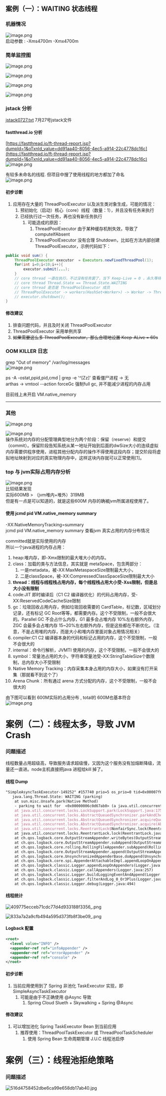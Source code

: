 <a name="mtbe9"></a>
## **案例（一）：WAITING 状态线程**

<a name="DPaM7"></a>
### 机器情况
![image.png](https://cdn.nlark.com/yuque/0/2023/png/22532014/1692252842126-b03337e0-4ee0-4008-a1bb-bcc133517391.png#averageHue=%231a1a1a&clientId=u336e93ac-7800-4&from=paste&height=149&id=u5c239e13&originHeight=149&originWidth=722&originalType=binary&ratio=1&rotation=0&showTitle=false&size=40993&status=done&style=none&taskId=udebe0f95-121c-42bf-9d45-dc4ad7b8ff9&title=&width=722)<br />启动参数 :  -Xms4700m -Xmx4700m
<a name="W2XFv"></a>
### 简单监控图
![image.png](https://cdn.nlark.com/yuque/0/2023/png/22532014/1692243239633-5772ce33-29ec-4132-9e1a-ede5dc91476a.png#averageHue=%23e9e9e9&clientId=u2a4ef6e0-6bc0-4&from=paste&height=1071&id=u774076be&originHeight=1071&originWidth=1342&originalType=binary&ratio=1&rotation=0&showTitle=false&size=207138&status=done&style=none&taskId=ubb8a725c-249e-47ce-a66e-2bd57156d30&title=&width=1342)

![image.png](https://cdn.nlark.com/yuque/0/2023/png/22532014/1692243269513-ae416e42-4da6-46e9-a2ed-d441e5bea78d.png#averageHue=%23d1d1d1&clientId=u2a4ef6e0-6bc0-4&from=paste&height=299&id=u00106147&originHeight=299&originWidth=1139&originalType=binary&ratio=1&rotation=0&showTitle=false&size=65832&status=done&style=none&taskId=u55270fe2-7e44-4a39-8d87-a8bba7f3c0d&title=&width=1139)

![image.png](https://cdn.nlark.com/yuque/0/2023/png/22532014/1692243291465-00b9d18c-f5c4-4767-b8c2-ad026de83e5e.png#averageHue=%23e7e7e6&clientId=u2a4ef6e0-6bc0-4&from=paste&height=741&id=u34642dd4&originHeight=741&originWidth=1334&originalType=binary&ratio=1&rotation=0&showTitle=false&size=162067&status=done&style=none&taskId=ub504f7b7-1bec-44f2-b547-240a6e76e11&title=&width=1334)

![image.png](https://cdn.nlark.com/yuque/0/2023/png/22532014/1692243648212-ebbcd9ef-d24f-4cdf-b93f-4e5d7d209b1c.png#averageHue=%232c2c2c&clientId=u128b0bcc-3579-4&from=paste&height=232&id=EjJPO&originHeight=232&originWidth=775&originalType=binary&ratio=1&rotation=0&showTitle=false&size=94030&status=done&style=none&taskId=u3783bbd2-5083-458d-8561-4b238d9dda9&title=&width=775)
<a name="df0i4"></a>
### jstack 分析

[jstack0727.txt](https://www.yuque.com/attachments/yuque/0/2023/txt/222258/1692442594401-837a9c31-1187-49ff-8b31-61307b7864a3.txt?_lake_card=%7B%22src%22%3A%22https%3A%2F%2Fwww.yuque.com%2Fattachments%2Fyuque%2F0%2F2023%2Ftxt%2F222258%2F1692442594401-837a9c31-1187-49ff-8b31-61307b7864a3.txt%22%2C%22name%22%3A%22jstack0727.txt%22%2C%22size%22%3A1378256%2C%22ext%22%3A%22txt%22%2C%22source%22%3A%22%22%2C%22status%22%3A%22done%22%2C%22download%22%3Atrue%2C%22taskId%22%3A%22ua9358a51-abad-4666-ae4a-cb9aeddc15a%22%2C%22taskType%22%3A%22transfer%22%2C%22type%22%3A%22text%2Fplain%22%2C%22mode%22%3A%22title%22%2C%22id%22%3A%22u8eb16829%22%2C%22card%22%3A%22file%22%7D)   7月27号jstack文件
<a name="EsDeY"></a>
#### fastthread.io 分析 
[https://fastthread.io/ft-thread-report.jsp?dumpId=1&oTxnId_value=dd91aa40-8056-4ec5-a914-22c4778dc16c](https://fastthread.io/ft-thread-report.jsp?dumpId=1&oTxnId_value=dd91aa40-8056-4ec5-a914-22c4778dc16c)<br />![image.png](https://cdn.nlark.com/yuque/0/2023/png/22532014/1692252662900-1af8c157-d3cc-4373-8018-e9a9729af90c.png#averageHue=%2380c48c&clientId=u128b0bcc-3579-4&from=paste&height=1797&id=u96be289d&originHeight=1797&originWidth=1618&originalType=binary&ratio=1&rotation=0&showTitle=false&size=393218&status=done&style=none&taskId=u65eb4719-e6c8-401f-a11d-3bc34f2f379&title=&width=1618)

有较多未命名的线程.  但项目中搜了使用线程的地方都加了命名<br />![image.png](https://cdn.nlark.com/yuque/0/2023/png/22532014/1692252730083-47ca2421-2b79-4135-b0ea-d287870d696e.png#averageHue=%2380807f&clientId=u128b0bcc-3579-4&from=paste&height=704&id=uf159014f&originHeight=704&originWidth=862&originalType=binary&ratio=1&rotation=0&showTitle=false&size=220612&status=done&style=none&taskId=u0c6804cc-c043-4722-870b-b600261ae4a&title=&width=862)

<a name="Ca1X1"></a>
#### 初步诊断

1. 应用存在大量的 ThreadPoolExecutor 以及派生类对象生成，可能的情况：
   1. 预初始化（启动）核心（core）线程（数量：1），并且没有任务来执行
   2. 已经执行过一次任务，再也没有新任务执行
      1. 可能造成的原因：
         1. ThreadPoolExecutor 由于某种缓存机制失效，导致了 computeIfAbsent
         2. ThreadPoolExecutor 没有合理 Shutdown，比如在方法内部创建 ThreadPoolExecutor，示例代码如下：
```java
public void sum() {
    ThreadPoolExecutor executor  = Executors.newFixedThreadPool(1);
	for(int i=0;i<10;i++){
    	executor.submit(...);
    }
    // core thread 一直在执行，不过没有任务罢了，当下 Keep-Live = 0 ，永久等待
    // core thread Thread.State == Thread.State.WAITING
    // core thread 是否是 ThreadPoolExecutor 成员
    // ThreadPoolExecutor -> workers(HashSet<Worker>) -> Worker -> Thread
    // executor.shutdown();
}
```

<a name="UF0yJ"></a>
#### 修改建议

1. 排查问题代码，并且及时关闭 ThreadPoolExecutor
2. ThreadPoolExecutor 采用单例共享
3. ~~如果需要这么多 ThreadPoolExecutor，那么合理地设置 Keep-ALive = 60s~~

<a name="Ga0fu"></a>
### OOM KILLER 日志
grep "Out of memory" /var/log/messages<br />![image.png](https://cdn.nlark.com/yuque/0/2023/png/22532014/1692243425611-dbab2be4-d5aa-4200-88d0-45a6534e2828.png#averageHue=%23252525&clientId=u128b0bcc-3579-4&from=paste&height=179&id=uaf4695c7&originHeight=179&originWidth=1526&originalType=binary&ratio=1&rotation=0&showTitle=false&size=147798&status=done&style=none&taskId=u3a206216-b99a-4544-ae91-bd5c16ba174&title=&width=1526)



ps -A -ostat,ppid,pid,cmd | grep -e '^[Zz]'  查看僵尸进程    ->  无<br />arthas -> vmtool --action forceGc   强制full gc,  并不能减少进程的内存占用

目前线上未开启 VM.native_memory

---



<a name="UZ374"></a>
### 其他
![image.png](https://cdn.nlark.com/yuque/0/2023/png/22532014/1692256007677-032a4df5-01ec-403b-a146-6742ba2541b1.png#averageHue=%23acd257&clientId=uc7dbb0fa-c268-4&from=paste&height=384&id=mjF11&originHeight=384&originWidth=618&originalType=binary&ratio=1&rotation=0&showTitle=false&size=61290&status=done&style=none&taskId=ua77c1e6d-0bff-4248-804d-9edaae893d2&title=&width=618)

![image.png](https://cdn.nlark.com/yuque/0/2023/png/22532014/1692243648212-ebbcd9ef-d24f-4cdf-b93f-4e5d7d209b1c.png#averageHue=%232c2c2c&clientId=u128b0bcc-3579-4&from=paste&height=232&id=Nn44m&originHeight=232&originWidth=775&originalType=binary&ratio=1&rotation=0&showTitle=false&size=94030&status=done&style=none&taskId=u3783bbd2-5083-458d-8561-4b238d9dda9&title=&width=775)<br />操作系统对内存的分配管理典型地分为两个阶段：保留（reserve）和提交（commit）。保留阶段告知系统从某一地址开始到后面的dwSize大小的连续虚拟内存需要供程序使用，进程其他分配内存的操作不得使用这段内存；提交阶段将虚拟地址映射到对应的真实物理内存中，这样这块内存就可以正常使用[1]。

<a name="vmiN4"></a>
### top 与 jvm实际占用内存分析
![image.png](https://cdn.nlark.com/yuque/0/2023/png/22532014/1692257310131-492bfd83-ce54-465d-b385-0e55aaddcb67.png#averageHue=%2381807f&clientId=u51183b6f-3785-4&from=paste&height=466&id=u6defc24f&originHeight=466&originWidth=877&originalType=binary&ratio=1&rotation=0&showTitle=false&size=127539&status=done&style=none&taskId=u16c5ecce-1886-4ddb-b32e-bfb61d40e7e&title=&width=877)<br />比较结果发现<br />实际600MB > （jvm堆内+堆外）319MB<br />但是有一点是可以知道的，就是这些600M 内存的确被jvm所属进程使用了。

<a name="D0mLC"></a>
#### 使用  jcmd pid VM.native_memory summary
-XX:NativeMemoryTracking=summary<br />jcmd pid VM.native_memory summary 查看jvm 真实占用的内存分布情况

committed就是实际使用的内存<br />所以一个java进程的内存占用：

1. heap:堆内存，即-Xmx限制的最大堆大小的内存。
2. class：加载的类与方法信息，其实就是 metaSpace，包含两部分：
   1. 一是metadata，被-XX:MaxMetaspaceSize限制最大大小，
   2. 二是classSpace，被-XX:CompressedClassSpaceSize限制最大大小
3. **thread：线程与线程栈占用内存，每个线程栈占用大小受-Xss限制，但是总大小没有限制**
4. code:JIT 即时编译后（C1 C2 编译器优化）的代码占用内存，受-XX:ReservedCodeCacheSize限制
5. gc：垃圾回收占用内存，例如垃圾回收需要的 CardTable，标记数，区域划分记录，还有标记 GC Root等等，都需要内存。这个不受限制，一般不会很大的。Parallel GC 不会占什么内存，G1 最多会占堆内存 10%左右额外内存，ZGC 会最多会占堆内存 15~20%左右额外内存，但是这些都在不断优化。（注意，不是占用堆的内存，而是大小和堆内存里面对象占用情况相关）
6. compiler:C1 C2 编译器本身的代码和标记占用的内存，这个不受限制，一般不会很大的
7. internal：命令行解析，JVMTI 使用的内存，这个不受限制，一般不会很大的
8. symbol：常量池占用的大小，字符串常量池受-XX:StringTableSize个数限制，总内存大小不受限制
9. Native Memory Tracking：内存采集本身占用的内存大小，如果没有打开采集（那就看不到这个了）
10. Arena Chunk：所有通过 arena 方式分配的内存，这个不受限制，一般不会很大的

由下图可以看到 600M实际的占用分布 , total的 600M也基本符合<br />![image.png](https://cdn.nlark.com/yuque/0/2023/png/22532014/1692258119493-f27378ea-44d0-4467-affa-678e0b49fbb8.png#averageHue=%2310204a&clientId=u1b7dc335-1ebc-4&from=paste&height=725&id=u4805eb11&originHeight=725&originWidth=865&originalType=binary&ratio=1&rotation=0&showTitle=false&size=224895&status=done&style=none&taskId=ub8a20032-895f-48dc-b6ff-79feea350eb&title=&width=865)

<a name="MGWH6"></a>
# 案例（二）：线程太多，导致 JVM Crash
<a name="kgJlp"></a>
### 问题描述
线程数量占用超级高，导致服务请求超级慢，又因为这个服务没有加熔断降级，流量还一直进。node主机直接把java 进程给kill 掉了。

<a name="xb7IE"></a>
#### 线程 Dump
```latex
"SimpleAsyncTaskExecutor-149252" #157740 prio=5 os_prio=0 tid=0x00007f608808d000 nid=0x6e56 waiting on condition [0x00007f5fe3bb4000]
   java.lang.Thread.State: WAITING (parking)
	at sun.misc.Unsafe.park(Native Method)
	- parking to wait for  <0x00000006c0d67ab0> (a java.util.concurrent.locks.ReentrantLock$NonfairSync)
	at java.util.concurrent.locks.LockSupport.park(LockSupport.java:175)
	at java.util.concurrent.locks.AbstractQueuedSynchronizer.parkAndCheckInterrupt(AbstractQueuedSynchronizer.java:836)
	at java.util.concurrent.locks.AbstractQueuedSynchronizer.acquireQueued(AbstractQueuedSynchronizer.java:870)
	at java.util.concurrent.locks.AbstractQueuedSynchronizer.acquire(AbstractQueuedSynchronizer.java:1199)
	at java.util.concurrent.locks.ReentrantLock$NonfairSync.lock(ReentrantLock.java:209)
	at java.util.concurrent.locks.ReentrantLock.lock(ReentrantLock.java:285)
	at ch.qos.logback.core.OutputStreamAppender.writeBytes(OutputStreamAppender.java:197)
	at ch.qos.logback.core.OutputStreamAppender.subAppend(OutputStreamAppender.java:231)
	at ch.qos.logback.core.rolling.RollingFileAppender.subAppend(RollingFileAppender.java:235)
	at ch.qos.logback.core.OutputStreamAppender.append(OutputStreamAppender.java:102)
	at ch.qos.logback.core.UnsynchronizedAppenderBase.doAppend(UnsynchronizedAppenderBase.java:84)
	at ch.qos.logback.core.spi.AppenderAttachableImpl.appendLoopOnAppenders(AppenderAttachableImpl.java:51)
	at ch.qos.logback.classic.Logger.appendLoopOnAppenders(Logger.java:270)
	at ch.qos.logback.classic.Logger.callAppenders(Logger.java:257)
	at ch.qos.logback.classic.Logger.buildLoggingEventAndAppend(Logger.java:421)
	at ch.qos.logback.classic.Logger.filterAndLog_0_Or3Plus(Logger.java:383)
	at ch.qos.logback.classic.Logger.debug(Logger.java:494)
```

<a name="pVI2A"></a>
#### 线程统计
![409775ecceb71cdc77d4d933188f3356_.png](https://cdn.nlark.com/yuque/0/2023/png/222258/1692366703591-bfcd8d86-396f-4cbe-a9cc-bb38f535d1fe.png#averageHue=%2310100f&clientId=u2cfa1414-66ae-4&from=paste&height=54&id=uc897b12d&originHeight=67&originWidth=801&originalType=binary&ratio=1.25&rotation=0&showTitle=false&size=18265&status=done&style=none&taskId=u62c7d8b5-935b-4174-bc9d-28bd5c5369c&title=&width=640.8)

![833a7a2a9cfb494a595d373fb8f3be09_.png](https://cdn.nlark.com/yuque/0/2023/png/222258/1692366721790-4b39d0ed-b8c1-4da8-84dd-9eaf2c524360.png#averageHue=%23e0ddda&clientId=u2cfa1414-66ae-4&from=paste&height=190&id=uf946682e&originHeight=238&originWidth=943&originalType=binary&ratio=1.25&rotation=0&showTitle=false&size=62400&status=done&style=none&taskId=ub7c4a29a-b64d-4fc4-bf0d-0f66d4626a2&title=&width=754.4)

<a name="ShoCc"></a>
#### Logback 配置
```xml
<root>
  <level value="INFO" />
  <appender-ref ref="infoAppender" />
  <appender-ref ref="errorAppender" />
  <appender-ref ref="console" />
</root>
```

<a name="Ezr5z"></a>
#### 初步诊断

1. 当前应用使用到了 Spring 非池化 TaskExecutor 实现，即 SimpleAsyncTaskExecutor
   1. 可能是由于不正确使用 @Async 导致
      1. Spring Cloud Slueth + Skywalking + Spring @Async

<a name="AyM9V"></a>
#### 修改建议

1. 可以增加池化 Spring TaskExecutor Bean 到当前应用
   1. 推荐使用：ThreadPoolTaskExecutor 或 ThreadPoolTaskScheduler
      1. 使用 Spring Bean 生命周期管理 J.U.C 线程池启停

<a name="jW2vM"></a>
# 案例（三）：线程池拒绝策略
<a name="Pq7YL"></a>
### 问题描述
![516d4758452dbe6ca99e658db17ab40.jpg](https://cdn.nlark.com/yuque/0/2023/jpeg/222258/1692366846175-2f2d9a96-1b8b-4db0-b878-f9529868b0c5.jpeg#averageHue=%23a2b5bb&clientId=u6b7d453d-36e3-4&from=paste&height=720&id=u7b5f10f2&originHeight=360&originWidth=480&originalType=binary&ratio=1.25&rotation=0&showTitle=false&size=37698&status=done&style=none&taskId=u3057e724-ffd7-4332-9aaf-688a5dc758d&title=&width=960)

<a name="jn2Sw"></a>
#### <br />

